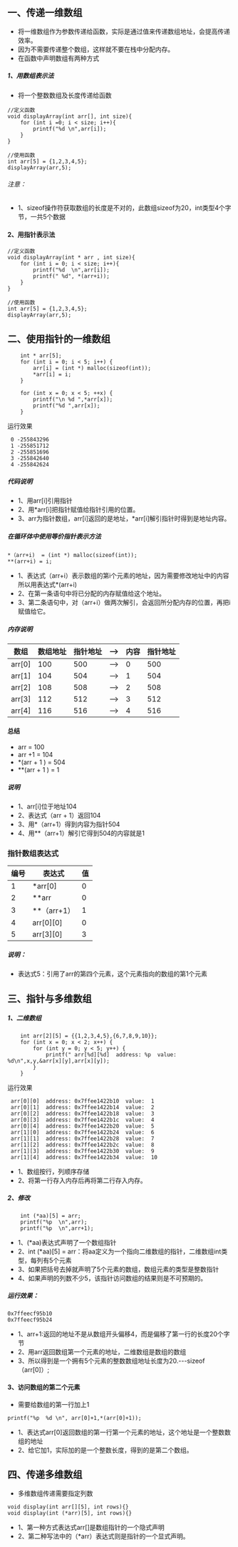 ## 一、传递一维数组
* 将一维数组作为参数传递给函数，实际是通过值来传递数组地址，会提高传递效率。
* 因为不需要传递整个数组，这样就不要在栈中分配内存。
* 在函数中声明数组有两种方式

##### 1、用数组表示法
* 将一个整数数组及长度传递给函数
```
//定义函数
void displayArray(int arr[], int size){
    for (int i =0; i < size; i++){
        printf("%d \n",arr[i]);
    }
}

//使用函数
int arr[5] = {1,2,3,4,5};
displayArray(arr,5);
```
###### 注意：
* 1、sizeof操作符获取数组的长度是不对的，此数组sizeof为20，int类型4个字节，一共5个数据

#### 2、用指针表示法
```
//定义函数
void displayArray(int * arr , int size){
    for (int i = 0; i < size; i++){
        printf("%d  \n",arr[i]);
        printf(" %d", *(arr+i));
    }
}

//使用函数
int arr[5] = {1,2,3,4,5};
displayArray(arr,5);
```
## 二、使用指针的一维数组
```
    int * arr[5];
    for (int i = 0; i < 5; i++) {
        arr[i] = (int *) malloc(sizeof(int));
        *arr[i] = i;
    }

    for (int x = 0; x < 5; ++x) {
        printf("\n %d ",*arr[x]);
        printf("%d ",arr[x]);
    }
```
运行效果
```
 0 -255843296 
 1 -255851712 
 2 -255851696 
 3 -255842640 
 4 -255842624 
```
##### 代码说明
* 1、用arr[i]引用指针
* 2、用*arr[i]把指针赋值给指针引用的位置。
* 3、arr为指针数组，arr[i]返回的是地址，*arr[i]解引指针时得到是地址内容。

##### 在循环体中使用等价指针表示方法
```
*（arr+i)  = (int *) malloc(sizeof(int));
**(arr+i) = i;
```
* 1、表达式（arr+i）表示数组的第i个元素的地址，因为需要修改地址中的内容所以用表达式*(arr+i)
* 2、在第一条语句中将已分配的内存赋值给这个地址。
* 3、第二条语句中，对（arr+i）做两次解引，会返回所分配内存的位置，再把i赋值给它。

##### 内存说明
数组 | 数组地址| 指针地址| -->| 内容| 指针地址
---|---|---|---|---|---
arr[0]  | 100| 500|-->| 0| 500
arr[1]  | 104| 504|-->| 1| 504
arr[2]  | 108| 508|-->| 2| 508
arr[3]  | 112| 512|-->| 3| 512
arr[4]  | 116| 516|-->| 4| 516

####  总结
* arr = 100
* arr +1 = 104
* *(arr + 1 ) = 504
* **(arr + 1 ) = 1

##### 说明
* 1、arr[i]位于地址104
* 2、表达式（arr + 1）返回104
* 3、用*（arr+1）得到内容为指针504
* 4、用**（arr+1）解引它得到504的内容就是1

### 指针数组表达式

编号|表达式 | 值
---|---|---
1 |*arr[0] | 0
2 |**arr | 0
3 |**（arr+1） | 1
4 |arr[0][0] | 0
5 |arr[3][0] | 3
  
##### 说明：
* 表达式5：引用了arr的第四个元素，这个元素指向的数组的第1个元素


## 三、指针与多维数组
##### 1、二维数组
```
    int arr[2][5] = {{1,2,3,4,5},{6,7,8,9,10}};
    for (int x = 0; x < 2; x++) {
        for (int y = 0; y < 5; y++) {
            printf(" arr[%d][%d]  address: %p  value:  %d\n",x,y,&arr[x][y],arr[x][y]);
        }
    }
```
运行效果
```
 arr[0][0]  address: 0x7ffee1422b10  value:  1
 arr[0][1]  address: 0x7ffee1422b14  value:  2
 arr[0][2]  address: 0x7ffee1422b18  value:  3
 arr[0][3]  address: 0x7ffee1422b1c  value:  4
 arr[0][4]  address: 0x7ffee1422b20  value:  5
 arr[1][0]  address: 0x7ffee1422b24  value:  6
 arr[1][1]  address: 0x7ffee1422b28  value:  7
 arr[1][2]  address: 0x7ffee1422b2c  value:  8
 arr[1][3]  address: 0x7ffee1422b30  value:  9
 arr[1][4]  address: 0x7ffee1422b34  value:  10
```
* 1、数组按行，列顺序存储
* 2、将第一行存入内存后再将第二行存入内存。

##### 2、修改
```
    int (*aa)[5] = arr;
    printf("%p  \n",arr);
    printf("%p  \n",arr+1);
```
* 1、(*aa)表达式声明了一个数组指针
* 2、int (*aa)[5] = arr：将aa定义为一个指向二维数组的指针，二维数组int类型，每列有5个元素
* 3、如果把括号去掉就声明了5个元素的数组，数组元素的类型是整数指针
* 4、如果声明的列数不少5，该指针访问数组的结果则是不可预期的。

##### 运行效果：
```
0x7ffeecf95b10  
0x7ffeecf95b24 
```
* 1、arr+1:返回的地址不是从数组开头偏移4，而是偏移了第一行的长度20个字节
* 2、用arr返回数组第一个元素的地址，二维数组是数组的数组
* 3、所以得到是一个拥有5个元素的整数数组地址长度为20.---sizeof（arr[0]）;

#### 3、访问数组的第二个元素
* 需要给数组的第一行加上1
```
printf("%p  %d \n", arr[0]+1,*(arr[0]+1));
```
* 1、表达式arr[0]返回数组的第一行第一个元素的地址，这个地址是一个整数数组的地址
* 2、给它加1，实际加的是一个整数长度，得到的是第二个数组。

## 四、传递多维数组
* 多维数组传递需要指定列数
```
void display(int arr[][5], int rows){}
void display(int (*arr)[5], int rows){}
```
* 1、第一种方式表达式arr[]是数组指针的一个隐式声明
* 2、第二种写法中的（*arr）表达式则是指针的一个显式声明。

